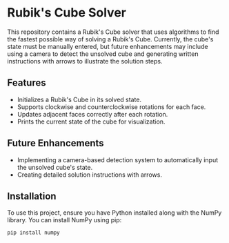 <!DOCTYPE html>
<html lang="en">
<head>
    <meta charset="UTF-8">
    <meta name="viewport" content="width=device-width, initial-scale=1.0">
</head>
<body>
    <h1>Rubik's Cube Solver</h1>
    <p>This repository contains a Rubik's Cube solver that uses algorithms to find the fastest possible way of solving a Rubik's Cube. Currently, the cube's state must be manually entered, but future enhancements may include using a camera to detect the unsolved cube and generating written instructions with arrows to illustrate the solution steps.</p>
    
  <h2>Features</h2>
    <ul>
        <li>Initializes a Rubik's Cube in its solved state.</li>
        <li>Supports clockwise and counterclockwise rotations for each face.</li>
        <li>Updates adjacent faces correctly after each rotation.</li>
        <li>Prints the current state of the cube for visualization.</li>
    </ul>
    
  <h2>Future Enhancements</h2>
    <ul>
        <li>Implementing a camera-based detection system to automatically input the unsolved cube's state.</li>
        <li>Creating detailed solution instructions with arrows.</li>
    </ul>

<h2>Installation</h2>
    <p>To use this project, ensure you have Python installed along with the NumPy library. You can install NumPy using pip:</p>
    <pre><code>pip install numpy</code></pre>
</body>
</html>
